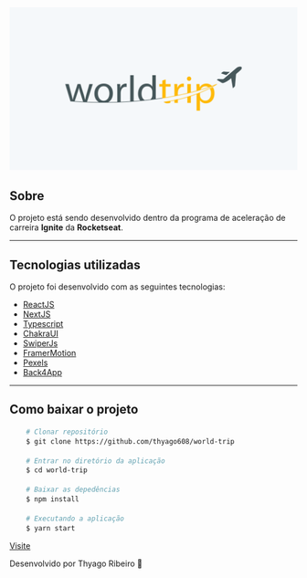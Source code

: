<p align="center">
    <img src="public/images/capa.svg" alt="world-trip"/>
</p>

## Sobre

O projeto está sendo desenvolvido dentro da programa de aceleração de carreira **Ignite** da **Rocketseat**. 

---

## Tecnologias utilizadas

O projeto foi desenvolvido com as seguintes tecnologias:

- [ReactJS](https://pt-br.reactjs.org/)
- [NextJS](https://nextjs.org/)
- [Typescript](https://www.typescriptlang.org/)
- [ChakraUI](https://chakra-ui.com/)
- [SwiperJs](https://swiperjs.com/)
- [FramerMotion](https://www.framer.com/motion/)
- [Pexels](https://github.com/pexels/pexels-javascript)
- [Back4App](https://www.back4app.com/database/back4app/list-of-all-continents-countries-cities)


---

## Como baixar o projeto

```bash
    # Clonar repositório
    $ git clone https://github.com/thyago608/world-trip

    # Entrar no diretório da aplicação
    $ cd world-trip

    # Baixar as depedências
    $ npm install

    # Executando a aplicação
    $ yarn start
```

[Visite](https://world-trip-wheat.vercel.app/) 

Desenvolvido por Thyago Ribeiro 👋
